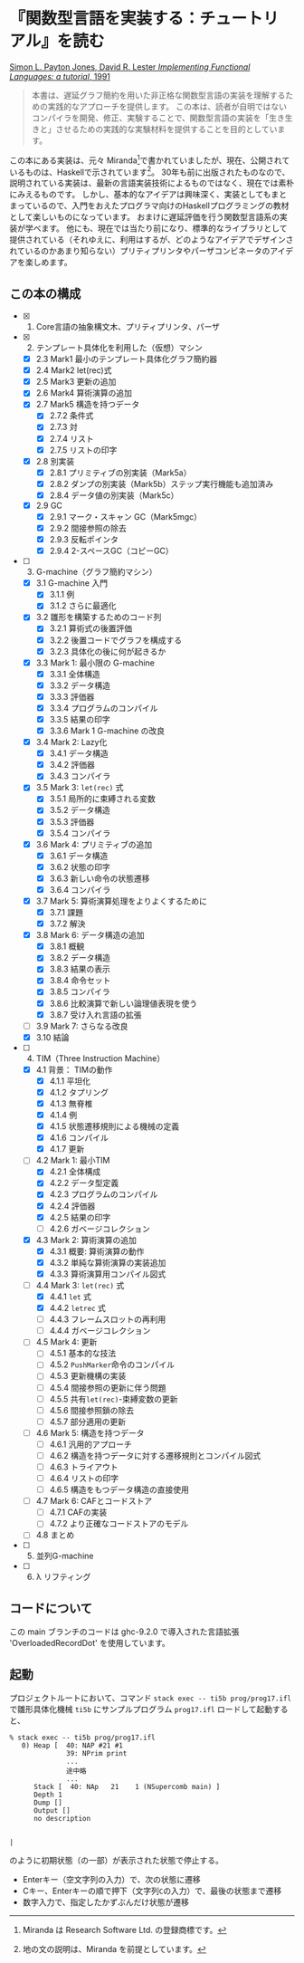 # 『関数型言語を実装する：チュートリアル』を読む

[Simon L. Payton Jones, David R. Lester *Implementing Functional Languages: a tutorial*, 1991](https://www.microsoft.com/en-us/research/publication/implementing-functional-languages-a-tutorial/)

> 本書は、遅延グラフ簡約を用いた非正格な関数型言語の実装を理解するための実践的なアプローチを提供します。
この本は、読者が自明ではないコンパイラを開発、修正、実験することで、関数型言語の実装を「生き生きと」させるための実践的な実験材料を提供することを目的としています。

この本にある実装は、元々 Miranda[^1]で書かれていましたが、現在、公開されているものは、Haskellで示されています[^2]。
30年も前に出版されたものなので、説明されている実装は、最新の言語実装技術によるものではなく、現在では素朴にみえるものです。
しかし、基本的なアイデアは興味深く、実装としてもまとまっているので、入門をおえたプログラマ向けのHaskellプログラミングの教材として楽しいものになっています。
おまけに遅延評価を行う関数型言語系の実装が学べます。
他にも、現在では当たり前になり、標準的なライブラリとして提供されている（それゆえに、利用はするが、どのようなアイデアでデザインされているのかあまり知らない）プリティプリンタやパーザコンビネータのアイデアを楽しめます。

[^1]: Miranda は Research Software Ltd. の登録商標です。

[^2]: 地の文の説明は、Miranda を前提としています。

## この本の構成

- [x] 1. Core言語の抽象構文木、プリティプリンタ、パーザ
- [x] 2. テンプレート具体化を利用した（仮想）マシン
    - [x] 2.3 Mark1 最小のテンプレート具体化グラフ簡約器
    - [x] 2.4 Mark2 let(rec)式
    - [x] 2.5 Mark3 更新の追加
    - [x] 2.6 Mark4 算術演算の追加
    - [x] 2.7 Mark5 構造を持つデータ
         - [x] 2.7.2 条件式
         - [x] 2.7.3 対
         - [x] 2.7.4 リスト
         - [x] 2.7.5 リストの印字
    - [x] 2.8 別実装
         - [x] 2.8.1 プリミティブの別実装（Mark5a）
         - [x] 2.8.2 ダンプの別実装（Mark5b）ステップ実行機能も追加済み
         - [x] 2.8.4 データ値の別実装（Mark5c）
    - [x] 2.9 GC
         - [x] 2.9.1 マーク・スキャン GC（Mark5mgc）
         - [x] 2.9.2 間接参照の除去
         - [x] 2.9.3 反転ポインタ
         - [x] 2.9.4 2-スペースGC（コピーGC）
- [ ] 3. G-machine（グラフ簡約マシン）
    - [x] 3.1 G-machine 入門
        - [x] 3.1.1 例
        - [x] 3.1.2 さらに最適化
    - [x] 3.2 雛形を構築するためのコード列
        - [x] 3.2.1 算術式の後置評価
        - [x] 3.2.2 後置コードでグラフを構成する
        - [x] 3.2.3 具体化の後に何が起きるか
    - [x] 3.3 Mark 1: 最小限の G-machine
        - [x] 3.3.1 全体構造
        - [x] 3.3.2 データ構造
        - [x] 3.3.3 評価器
        - [x] 3.3.4 プログラムのコンパイル
        - [x] 3.3.5 結果の印字
        - [x] 3.3.6 Mark 1 G-machine の改良
    - [x] 3.4 Mark 2: Lazy化
        - [x] 3.4.1 データ構造
        - [x] 3.4.2 評価器
        - [x] 3.4.3 コンパイラ
    - [x] 3.5 Mark 3: `let(rec)` 式
        - [x] 3.5.1 局所的に束縛される変数
        - [x] 3.5.2 データ構造
        - [x] 3.5.3 評価器
        - [x] 3.5.4 コンパイラ
    - [x] 3.6 Mark 4: プリミティブの追加
        - [x] 3.6.1 データ構造
        - [x] 3.6.2 状態の印字
        - [x] 3.6.3 新しい命令の状態遷移
        - [x] 3.6.4 コンパイラ
    - [x] 3.7 Mark 5: 算術演算処理をよりよくするために
        - [x] 3.7.1 課題
        - [x] 3.7.2 解決
    - [x] 3.8 Mark 6: データ構造の追加
        - [x] 3.8.1 概観
        - [x] 3.8.2 データ構造
        - [x] 3.8.3 結果の表示
        - [x] 3.8.4 命令セット
        - [x] 3.8.5 コンパイラ
        - [x] 3.8.6 比較演算で新しい論理値表現を使う
        - [x] 3.8.7 受け入れ言語の拡張
    - [ ] 3.9 Mark 7: さらなる改良
    - [x] 3.10 結論
- [ ] 4. TIM（Three Instruction Machine）
    - [x] 4.1 背景： TIMの動作
        - [x] 4.1.1 平坦化
        - [x] 4.1.2 タプリング
        - [x] 4.1.3 無脊椎
        - [x] 4.1.4 例
        - [x] 4.1.5 状態遷移規則による機械の定義
        - [x] 4.1.6 コンパイル
        - [x] 4.1.7 更新
    - [ ] 4.2 Mark 1: 最小TIM
        - [x] 4.2.1 全体構成
        - [x] 4.2.2 データ型定義
        - [x] 4.2.3 プログラムのコンパイル
        - [x] 4.2.4 評価器
        - [x] 4.2.5 結果の印字
        - [ ] 4.2.6 ガベージコレクション
    - [x] 4.3 Mark 2: 算術演算の追加
        - [x] 4.3.1 概要: 算術演算の動作
        - [x] 4.3.2 単純な算術演算の実装追加
        - [x] 4.3.3 算術演算用コンパイル図式
    - [ ] 4.4 Mark 3: `let(rec)` 式
        - [x] 4.4.1 `let` 式
        - [x] 4.4.2 `letrec` 式
        - [ ] 4.4.3 フレームスロットの再利用
        - [ ] 4.4.4 ガベージコレクション
    - [ ] 4.5 Mark 4: 更新
        - [ ] 4.5.1 基本的な技法
        - [ ] 4.5.2 `PushMarker`命令のコンパイル
        - [ ] 4.5.3 更新機構の実装
        - [ ] 4.5.4 間接参照の更新に伴う問題
        - [ ] 4.5.5 共有`let(rec)`-束縛変数の更新
        - [ ] 4.5.6 間接参照鎖の除去
        - [ ] 4.5.7 部分適用の更新
    - [ ] 4.6 Mark 5: 構造を持つデータ
        - [ ] 4.6.1 汎用的アプローチ
        - [ ] 4.6.2 構造を持つデータに対する遷移規則とコンパイル図式
        - [ ] 4.6.3 トライアウト
        - [ ] 4.6.4 リストの印字
        - [ ] 4.6.5 構造をもつデータ構造の直接使用
    - [ ] 4.7 Mark 6: CAFとコードストア
        - [ ] 4.7.1 CAFの実装
        - [ ] 4.7.2 より正確なコードストアのモデル
    - [ ] 4.8 まとめ        
- [ ] 5. 並列G-machine
- [ ] 6. λ リフティング

## コードについて

この main ブランチのコードは ghc-9.2.0 で導入された言語拡張 'OverloadedRecordDot' を使用しています。

## 起動

プロジェクトルートにおいて、コマンド `stack exec -- ti5b prog/prog17.ifl` で雛形具体化機械 `ti5b` にサンプルプログラム `prog17.ifl` ロードして起動すると、

```
% stack exec -- ti5b prog/prog17.ifl
   0) Heap [  40: NAP #21 #1
              39: NPrim print
              ...
              途中略
              ...
      Stack [  40: NAp   21    1 (NSupercomb main) ]
      Depth 1
      Dump []
      Output []
      no description


|
```
のように初期状態（の一部）が表示された状態で停止する。

- Enterキー（空文字列の入力）で、次の状態に遷移
- Cキー、Enterキーの順で押下（文字列`C`の入力）で、最後の状態まで遷移
- 数字入力で、指定したかずぶんだけ状態が遷移

